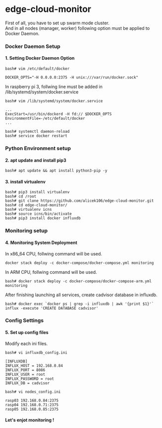 # edge-cloud-monitor

First of all, you have to set up swarm mode cluster.  
And in all nodes (manager, worker) following option must be applied to Docker Daemon.  

### Docker Daemon Setup
#### 1. Setting Docker Daemon Option
```
bash# vim /etc/default/docker

DOCKER_OPTS="-H 0.0.0.0:2375 -H unix:///var/run/docker.sock"
```
In raspberry pi 3, follwing line must be added in /lib/systemd/system/docker.service
```
bash# vim /lib/systemd/system/docker.service

...
ExecStart=/usr/bin/dockerd -H fd:// $DOCKER_OPTS
EnvironmentFile=-/etc/default/docker
...
```
```
bash# systemctl daemon-reload
bash# service docker restart
```
  
### Python Environment setup
#### 2. apt update and install pip3
```
bash# apt update && apt install python3-pip -y
```

#### 3. install virtualenv
```
bash# pip3 install virtualenv
bash# cd /root
bash# git clone https://github.com/alicek106/edge-cloud-monitor.git
bash# cd edge-cloud-monitor/
bash# virtualenv icns
bash# source icns/bin/activate
bash# pip3 install docker influxdb
```
  
### Monitoring setup
#### 4. Monitoring System Deployment
In x86_64 CPU, follwing command will be used.
```
docker stack deploy -c docker-compose/docker-compose.yml monitoring
```
In ARM CPU, follwing command will be used.
```
bash# docker stack deploy -c docker-compose/docker-compose-arm.yml monitoring
```
After finishing launching all services, create cadvisor database in influxdb.
```
bash# docker exec `docker ps | grep -i influxdb | awk '{print $1}'` influx -execute 'CREATE DATABASE cadvisor'
```
  
### Config Settings
#### 5. Set up config files
Modify each ini files.
```
bash# vi influxdb_config.ini

[INFLUXDB]
INFLUX_HOST = 192.168.0.84
INFLUX_PORT = 8086
INFLUX_USER = root
INFLUX_PASSWORD = root
INFLUX_DB = cadvisor
```
  
```
bash# vi nodes_config.ini

rasp03 192.168.0.84:2375
rasp04 192.168.0.71:2375
rasp05 192.168.0.85:2375
```

#### Let's enjot monitoring !

